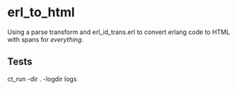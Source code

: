 # erl_to_html
Using a parse transform and erl_id_trans.erl to convert erlang code to HTML with spans for _everything_.

## Tests
ct_run -dir . -logdir logs
